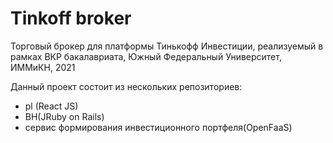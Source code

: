 # Tinkoff broker
Торговый брокер для платформы Тинькофф Инвестиции, реализуемый в рамках ВКР бакалавриата, Южный Федеральный Университет, ИММиКН, 2021

Данный проект состоит из нескольких репозиториев:
- pl (React JS)
- BH(JRuby on Rails)
- сервис формирования инвестиционного портфеля(OpenFaaS)
